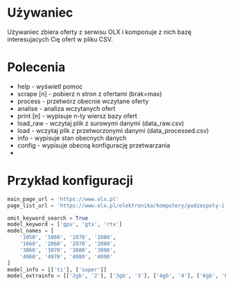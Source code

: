 # Używaniec

  Używaniec zbiera oferty z serwisu OLX i komponuje z nich bazę interesujacych Cię ofert w pliku CSV.
  
# Polecenia

  - help - wyświetl pomoc
  - scrape [n] - pobierz n stron z ofertami (brak=max)
  - process - przetwórz obecnie wczytane oferty
  - analise - analiza wczytanych ofert
  - print [n] - wypisuje n-ty wiersz bazy ofert
  - load_raw - wczytaj plik z surowymi danymi (data_raw.csv)
  - load - wczytaj plik z przetworzonymi danymi (data_processed.csv)
  - info - wypisuje stan obecnych danych
  - config - wypisuje obecną konfigurację przetwarzania
  - 
# Przykład konfiguracji

```python
main_page_url = 'https://www.olx.pl'
page_list_url = 'https://www.olx.pl/elektronika/komputery/podzespoly-i-czesci/karty-graficzne/'

omit_keyword_search = True
model_keyword = ['gpu', 'gtx', 'rtx']
model_names = [
    '1050', '1060', '1070', '1080',
    '1660', '2060', '2070', '2080',
    '3060', '3070', '3080', '3090',
    '4060', '4070', '4080', '4090'
]
model_info = [['ti'], ['super']]
model_extrainfo = [['2gb', '2'], ['3gb', '3'], ['4gb', '4'], ['6gb', '6'], ['8gb', '8'], ['12gb', '12'], ['16gb', '16'], ['32gb', '32']]
```
